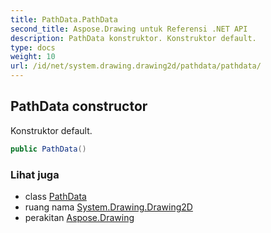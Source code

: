 ```yaml
---
title: PathData.PathData
second_title: Aspose.Drawing untuk Referensi .NET API
description: PathData konstruktor. Konstruktor default.
type: docs
weight: 10
url: /id/net/system.drawing.drawing2d/pathdata/pathdata/
---
```

## PathData constructor

Konstruktor default.

```csharp
public PathData()
```

### Lihat juga

* class [PathData](../)
* ruang nama [System.Drawing.Drawing2D](../../pathdata/)
* perakitan [Aspose.Drawing](../../../)


